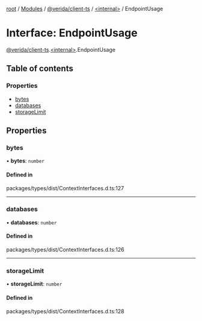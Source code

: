 [root](../README.md) / [Modules](../modules.md) / [@verida/client-ts](../modules/verida_client_ts.md) / [<internal\>](../modules/verida_client_ts._internal_.md) / EndpointUsage

# Interface: EndpointUsage

[@verida/client-ts](../modules/verida_client_ts.md).[<internal\>](../modules/verida_client_ts._internal_.md).EndpointUsage

## Table of contents

### Properties

- [bytes](verida_client_ts._internal_.EndpointUsage.md#bytes)
- [databases](verida_client_ts._internal_.EndpointUsage.md#databases)
- [storageLimit](verida_client_ts._internal_.EndpointUsage.md#storagelimit)

## Properties

### bytes

• **bytes**: `number`

#### Defined in

packages/types/dist/ContextInterfaces.d.ts:127

___

### databases

• **databases**: `number`

#### Defined in

packages/types/dist/ContextInterfaces.d.ts:126

___

### storageLimit

• **storageLimit**: `number`

#### Defined in

packages/types/dist/ContextInterfaces.d.ts:128
